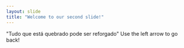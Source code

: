 ```yaml
---
layout: slide
title: "Welcome to our second slide!"
---
```

"Tudo que está quebrado pode ser reforgado"
Use the left arrow to go back!
